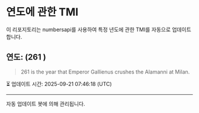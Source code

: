 
# 연도에 관한 TMI

이 리포지토리는 numbersapi를 사용하여 특정 년도에 관한 TMI를 자동으로 업데이트합니다.

## 연도: (261 )
> 261 is the year that Emperor Gallienus crushes the Alamanni at Milan.

⏳ 업데이트 시간: 2025-09-21 07:46:18 (UTC)

---
자동 업데이트 봇에 의해 관리됩니다.
